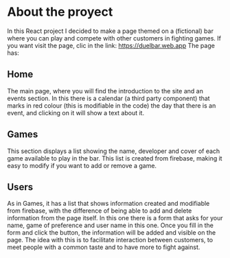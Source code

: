 # About the proyect

In this React project I decided to make a page themed on a (fictional) bar where you can play and compete with other customers in fighting games. If you want visit the page, clic in the link: https://duelbar.web.app
The page has:

## Home

The main page, where you will find the introduction to the site and an events section. In this there is a calendar (a third party component) that marks in red colour (this is modifiable in the code) the day that there is an event, and clicking on it will show a text about it.

## Games

This section displays a list showing the name, developer and cover of each game available to play in the bar. This list is created from firebase, making it easy to modify if you want to add or remove a game.

## Users

As in Games, it has a list that shows information created and modifiable from firebase, with the difference of being able to add and delete information from the page itself. In this one there is a form that asks for your name, game of preference and user name in this one. Once you fill in the form and click the button, the information will be added and visible on the page. The idea with this is to facilitate interaction between customers, to meet people with a common taste and to have more to fight against.
